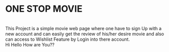 # ONE STOP MOVIE
<br>
This Project is a simple movie web page where one have to sign Up with a new account and can easily get the review of his/her desire movie and also can access to Wishlist Feature by Login into there account.
<br>
Hi Hello How are You??
